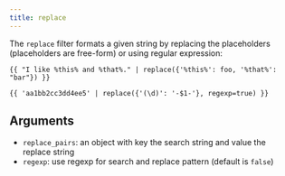 ```yaml
---
title: replace
---
```


The `replace` filter formats a given string by replacing the placeholders (placeholders are free-form) or using regular expression:
```twig
{{ "I like %this% and %that%." | replace({'%this%': foo, '%that%': "bar"}) }}
```

```twig
{{ 'aa1bb2cc3dd4ee5' | replace({'(\d)': '-$1-'}, regexp=true) }}
```

## Arguments
- `replace_pairs`: an object with key the search string and value the replace string
- `regexp`: use regexp for search and replace pattern (default is `false`)
